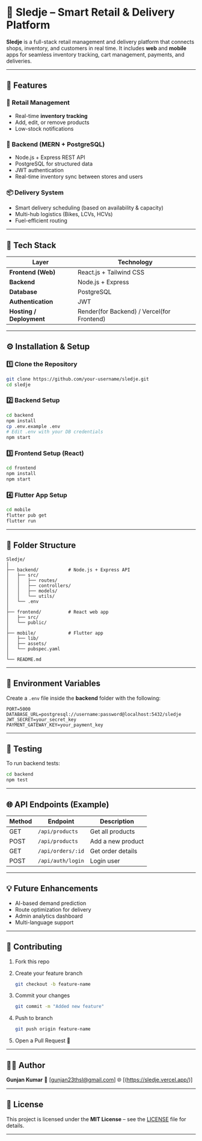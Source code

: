 # 🛒 Sledje – Smart Retail & Delivery Platform

**Sledje** is a full-stack retail management and delivery platform that connects shops, inventory, and customers in real time.
It includes **web** and **mobile** apps for seamless inventory tracking, cart management, payments, and deliveries.

---

## 🚀 Features

### 🧾 Retail Management

* Real-time **inventory tracking**
* Add, edit, or remove products
* Low-stock notifications


### 🧠 Backend (MERN + PostgreSQL)

* Node.js + Express REST API
* PostgreSQL for structured data
* JWT authentication
* Real-time inventory sync between stores and users

### 📦 Delivery System

* Smart delivery scheduling (based on availability & capacity)
* Multi-hub logistics (Bikes, LCVs, HCVs)
* Fuel-efficient routing

---

## 🧩 Tech Stack

| Layer                    | Technology                                 |
| ------------------------ | ------------------------------------------ |
| **Frontend (Web)**       | React.js + Tailwind CSS                    |
| **Backend**              | Node.js + Express                          |
| **Database**             | PostgreSQL                                 |
| **Authentication**       | JWT                                        |
| **Hosting / Deployment** | Render(for Backend) / Vercel(for Frontend) |

---

## ⚙️ Installation & Setup

### 1️⃣ Clone the Repository

```bash
git clone https://github.com/your-username/sledje.git
cd sledje
```

### 2️⃣ Backend Setup

```bash
cd backend
npm install
cp .env.example .env
# Edit .env with your DB credentials
npm start
```

### 3️⃣ Frontend Setup (React)

```bash
cd frontend
npm install
npm start
```

### 4️⃣ Flutter App Setup

```bash
cd mobile
flutter pub get
flutter run
```

---

## 🧠 Folder Structure

```
Sledje/
│
├── backend/           # Node.js + Express API
│   ├── src/
│   │   ├── routes/
│   │   ├── controllers/
│   │   ├── models/
│   │   └── utils/
│   └── .env
│
├── frontend/          # React web app
│   ├── src/
│   └── public/
│
├── mobile/            # Flutter app
│   ├── lib/
│   ├── assets/
│   └── pubspec.yaml
│
└── README.md
```

---

## 🧾 Environment Variables

Create a `.env` file inside the **backend** folder with the following:

```
PORT=5000
DATABASE_URL=postgresql://username:password@localhost:5432/sledje
JWT_SECRET=your_secret_key
PAYMENT_GATEWAY_KEY=your_payment_key
```

---

## 🧪 Testing

To run backend tests:

```bash
cd backend
npm test
```

---

## 🌐 API Endpoints (Example)

| Method | Endpoint          | Description       |
| ------ | ----------------- | ----------------- |
| GET    | `/api/products`   | Get all products  |
| POST   | `/api/products`   | Add a new product |
| GET    | `/api/orders/:id` | Get order details |
| POST   | `/api/auth/login` | Login user        |

---

## 💡 Future Enhancements

* AI-based demand prediction
* Route optimization for delivery
* Admin analytics dashboard
* Multi-language support

---

## 🤝 Contributing

1. Fork this repo
2. Create your feature branch

   ```bash
   git checkout -b feature-name
   ```
3. Commit your changes

   ```bash
   git commit -m "Added new feature"
   ```
4. Push to branch

   ```bash
   git push origin feature-name
   ```
5. Open a Pull Request 🎉

---

## 🧑‍💻 Author

**Gunjan Kumar**
📧 [[gunjan23thsl@gmail.com](mailto:gunjan23thsl@gmail.com)]
🌐 [(https://sledje.vercel.app/)]

---

## 📜 License

This project is licensed under the **MIT License** – see the [LICENSE](LICENSE) file for details.

---


